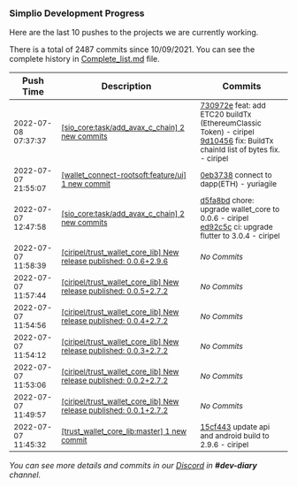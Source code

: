 
### Simplio Development Progress

Here are the last 10 pushes to the projects we are currently working.

There is a total of 2487 commits since 10/09/2021. You can see the complete history in
 [Complete_list.md](Complete_list.md) file.

| Push Time | Description | Commits |
| --- | --- | --- |
| <sub>2022-07-08 07:37:37</sub> | <sub>[[sio_core:task/add\_avax\_c\_chain] 2 new commits](https://github.com/SimplioOfficial/sio_core/compare/ed92c5c42b80...9d104568895f)</sub> | <sub>[730972e](https://github.com/SimplioOfficial/sio_core/commit/730972eba1e6ea8f19750781a6abda893f2c7084) feat: add ETC20 buildTx (EthereumClassic Token) - ciripel<br>[9d10456](https://github.com/SimplioOfficial/sio_core/commit/9d104568895fdd86627206a0f58ceb2bbbf04387) fix: BuildTx chainId list of bytes fix. - ciripel</sub> |
| <sub>2022-07-07 21:55:07</sub> | <sub>[[wallet_connect-rootsoft:feature/ui] 1 new commit](https://github.com/SimplioOfficial/wallet_connect-rootsoft/commit/0eb3738cb069d410d31b9d13ad8322e687161de1)</sub> | <sub>[0eb3738](https://github.com/SimplioOfficial/wallet_connect-rootsoft/commit/0eb3738cb069d410d31b9d13ad8322e687161de1) connect to dapp(ETH) - yuriagile</sub> |
| <sub>2022-07-07 12:47:58</sub> | <sub>[[sio_core:task/add\_avax\_c\_chain] 2 new commits](https://github.com/SimplioOfficial/sio_core/compare/13d49c3a2ef0...ed92c5c42b80)</sub> | <sub>[d5fa8bd](https://github.com/SimplioOfficial/sio_core/commit/d5fa8bd7c7c8e3e8b27e20704ad0b6f3e896a064) chore: upgrade wallet_core to 0.0.6 - ciripel<br>[ed92c5c](https://github.com/SimplioOfficial/sio_core/commit/ed92c5c42b8072755220bfdc7e2ee857319aa8f9) ci: upgrade flutter to 3.0.4 - ciripel</sub> |
| <sub>2022-07-07 11:58:39</sub> | <sub>[[ciripel/trust_wallet_core_lib] New release published: 0\.0\.6\+2\.9\.6](https://github.com/ciripel/trust_wallet_core_lib/releases/tag/0.0.6%2B2.9.6)</sub> | <sub>_No Commits_</sub> |
| <sub>2022-07-07 11:57:44</sub> | <sub>[[ciripel/trust_wallet_core_lib] New release published: 0\.0\.5\+2\.7\.2](https://github.com/ciripel/trust_wallet_core_lib/releases/tag/0.0.5%2B2.7.2)</sub> | <sub>_No Commits_</sub> |
| <sub>2022-07-07 11:54:56</sub> | <sub>[[ciripel/trust_wallet_core_lib] New release published: 0\.0\.4\+2\.7\.2](https://github.com/ciripel/trust_wallet_core_lib/releases/tag/0.0.4%2B2.7.2)</sub> | <sub>_No Commits_</sub> |
| <sub>2022-07-07 11:54:12</sub> | <sub>[[ciripel/trust_wallet_core_lib] New release published: 0\.0\.3\+2\.7\.2](https://github.com/ciripel/trust_wallet_core_lib/releases/tag/0.0.3%2B2.7.2)</sub> | <sub>_No Commits_</sub> |
| <sub>2022-07-07 11:53:06</sub> | <sub>[[ciripel/trust_wallet_core_lib] New release published: 0\.0\.2\+2\.7\.2](https://github.com/ciripel/trust_wallet_core_lib/releases/tag/0.0.2%2B2.7.2)</sub> | <sub>_No Commits_</sub> |
| <sub>2022-07-07 11:49:57</sub> | <sub>[[ciripel/trust_wallet_core_lib] New release published: 0\.0\.1\+2\.7\.2](https://github.com/ciripel/trust_wallet_core_lib/releases/tag/0.0.1%2B2.7.2)</sub> | <sub>_No Commits_</sub> |
| <sub>2022-07-07 11:45:32</sub> | <sub>[[trust_wallet_core_lib:master] 1 new commit](https://github.com/ciripel/trust_wallet_core_lib/commit/15cf44310f727400126df03fa394b5ac39e1d702)</sub> | <sub>[15cf443](https://github.com/ciripel/trust_wallet_core_lib/commit/15cf44310f727400126df03fa394b5ac39e1d702) update api and android build to 2.9.6 - ciripel</sub> |

_You can see more details and commits in our [Discord](https://discord.gg/aKhjuwZmdP) in **#dev-diary** channel._
